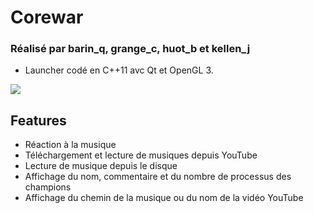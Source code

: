 # Corewar

### Réalisé par barin_q, grange_c, huot_b et kellen_j

- Launcher codé en C++11 avc Qt et OpenGL 3.

[![](https://img.youtube.com/vi/hqIha3LDijk/0.jpg)](https://www.youtube.com/watch?v=hqIha3LDijk)

## Features

- Réaction à la musique
- Téléchargement et lecture de musiques depuis YouTube
- Lecture de musique depuis le disque
- Affichage du nom, commentaire et du nombre de processus des champions
- Affichage du chemin de la musique ou du nom de la vidéo YouTube
